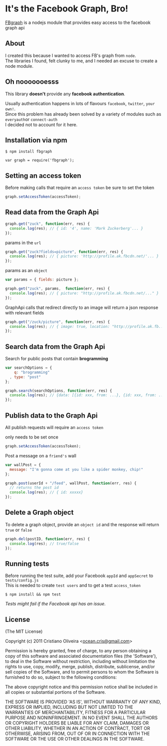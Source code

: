# It's the Facebook Graph, Bro!

[FBgraph](http://github.com/criso/fbgraph) is a nodejs module that provides easy access to the facebook graph api


## About

  I created this because I wanted to access FB's graph from `node`.  
  The libraries I found, felt clunky to me, and I needed an excuse to create a node module.

## Oh nooooooesss

  This library __doesn't__ provide any __facebook authentication__.
  
  Usually authentication happens in lots of flavours `facebook`, `twitter`, `your own!`.  
  Since this problem has already been solved by a variety of modules such as `everyauth`or `connect-auth`    
  I decided not to account for it here.


## Installation via npm
    $ npm install fbgraph
    
    var graph = require('fbgraph');
    

## Setting an access token

Before making calls that require an `access token` be sure to set the token

```js
graph.setAccessToken(accessToken);
```

## Read data from the Graph Api

```js
graph.get("zuck", function(err, res) {
  console.log(res); // { id: '4', name: 'Mark Zuckerberg'... }
});
```

params in the `url`

```js
graph.get("zuck?fields=picture", function(err, res) {
  console.log(res); // { picture: 'http://profile.ak.fbcdn.net/'... }
});
```

params as an `object`

```js
var params = { fields: picture };

graph.get("zuck", params,  function(err, res) {
  console.log(res); // { picture: "http://profile.ak.fbcdn.net/..." }
});
```

GraphApi calls that redirect directly to an image
will return a json response with relevant fields

```js
graph.get("/zuck/picture", function(err, res) {
  console.log(res); // { image: true, location: "http://profile.ak.fb..." }
});
```

## Search data from the Graph Api

Search for public posts that contain __brogramming__

```js
var searchOptions = {
    q: "brogramming"
  , type: "post"
};

graph.search(searchOptions, function(err, res) {
  console.log(res); // {data: [{id: xxx, from: ...}, {id: xxx, from: ...}]}
});
```

## Publish data to the Graph Api
All publish requests will require an `access token`

only needs to be set once

```js
graph.setAccessToken(accessToken);
```

Post a message on a `friend's` wall

```js
var wallPost = {
  message: "I'm gonna come at you like a spider monkey, chip!"
};

graph.post(userId + "/feed", wallPost, function(err, res) {
  // returns the post id
  console.log(res); // { id: xxxxx}
});
```

## Delete a Graph object

To delete a graph object, provide an `object id` and the 
response will return `true` or `false`

```js
graph.del(postID, function(err, res) {
  console.log(res); // true/false
});
```


## Running tests

 Before running the test suite, add your Facebook `appId` and `appSecret` to `tests/config.js`   
 This is needed to create `test users` and to get a test `access_token`

    $ npm install && npm test

 _Tests might fail if the Facebook api has an issue._

## License

(The MIT License)

Copyright (c) 2011 Cristiano Oliveira &lt;ocean.cris@gmail.com&gt;

Permission is hereby granted, free of charge, to any person obtaining
a copy of this software and associated documentation files (the
'Software'), to deal in the Software without restriction, including
without limitation the rights to use, copy, modify, merge, publish,
distribute, sublicense, and/or sell copies of the Software, and to
permit persons to whom the Software is furnished to do so, subject to
the following conditions:

The above copyright notice and this permission notice shall be
included in all copies or substantial portions of the Software.

THE SOFTWARE IS PROVIDED 'AS IS', WITHOUT WARRANTY OF ANY KIND,
EXPRESS OR IMPLIED, INCLUDING BUT NOT LIMITED TO THE WARRANTIES OF
MERCHANTABILITY, FITNESS FOR A PARTICULAR PURPOSE AND NONINFRINGEMENT.
IN NO EVENT SHALL THE AUTHORS OR COPYRIGHT HOLDERS BE LIABLE FOR ANY
CLAIM, DAMAGES OR OTHER LIABILITY, WHETHER IN AN ACTION OF CONTRACT,
TORT OR OTHERWISE, ARISING FROM, OUT OF OR IN CONNECTION WITH THE
SOFTWARE OR THE USE OR OTHER DEALINGS IN THE SOFTWARE.

